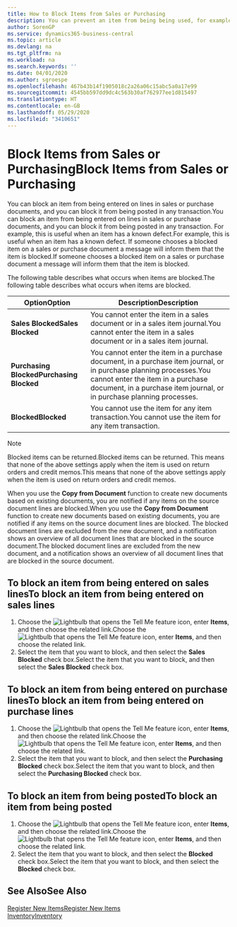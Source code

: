```yaml
---
title: How to Block Items from Sales or Purchasing
description: You can prevent an item from being being used, for example, on sales or purchase documents.
author: SorenGP
ms.service: dynamics365-business-central
ms.topic: article
ms.devlang: na
ms.tgt_pltfrm: na
ms.workload: na
ms.search.keywords: ''
ms.date: 04/01/2020
ms.author: sgroespe
ms.openlocfilehash: 467b43b14f1905018c2a26a06c15abc5a0a17e99
ms.sourcegitcommit: 4545bb597dd9dc4c563b30af762977ee1d815497
ms.translationtype: HT
ms.contentlocale: en-GB
ms.lasthandoff: 05/29/2020
ms.locfileid: "3410651"
---
```

# <a name="block-items-from-sales-or-purchasing"></a><span data-ttu-id="0d105-103">Block Items from Sales or Purchasing</span><span class="sxs-lookup"><span data-stu-id="0d105-103">Block Items from Sales or Purchasing</span></span>
<span data-ttu-id="0d105-104">You can block an item from being entered on lines in sales or purchase documents, and you can block it from being posted in any transaction.</span><span class="sxs-lookup"><span data-stu-id="0d105-104">You can block an item from being entered on lines in sales or purchase documents, and you can block it from being posted in any transaction.</span></span> <span data-ttu-id="0d105-105">For example, this is useful when an item has a known defect.</span><span class="sxs-lookup"><span data-stu-id="0d105-105">For example, this is useful when an item has a known defect.</span></span> <span data-ttu-id="0d105-106">If someone chooses a blocked item on a sales or purchase document a message will inform them that the item is blocked.</span><span class="sxs-lookup"><span data-stu-id="0d105-106">If someone chooses a blocked item on a sales or purchase document a message will inform them that the item is blocked.</span></span>

<span data-ttu-id="0d105-107">The following table describes what occurs when items are blocked.</span><span class="sxs-lookup"><span data-stu-id="0d105-107">The following table describes what occurs when items are blocked.</span></span>  

|<span data-ttu-id="0d105-108">Option</span><span class="sxs-lookup"><span data-stu-id="0d105-108">Option</span></span>|<span data-ttu-id="0d105-109">Description</span><span class="sxs-lookup"><span data-stu-id="0d105-109">Description</span></span>|  
|--------------------|------------|  
|<span data-ttu-id="0d105-110">**Sales Blocked**</span><span class="sxs-lookup"><span data-stu-id="0d105-110">**Sales Blocked**</span></span>|<span data-ttu-id="0d105-111">You cannot enter the item in a sales document or in a sales item journal.</span><span class="sxs-lookup"><span data-stu-id="0d105-111">You cannot enter the item in a sales document or in a sales item journal.</span></span>|  
|<span data-ttu-id="0d105-112">**Purchasing Blocked**</span><span class="sxs-lookup"><span data-stu-id="0d105-112">**Purchasing Blocked**</span></span>|<span data-ttu-id="0d105-113">You cannot enter the item in a purchase document, in a purchase item journal, or in purchase planning processes.</span><span class="sxs-lookup"><span data-stu-id="0d105-113">You cannot enter the item in a purchase document, in a purchase item journal, or in purchase planning processes.</span></span>|  
|<span data-ttu-id="0d105-114">**Blocked**</span><span class="sxs-lookup"><span data-stu-id="0d105-114">**Blocked**</span></span>|<span data-ttu-id="0d105-115">You cannot use the item for any item transaction.</span><span class="sxs-lookup"><span data-stu-id="0d105-115">You cannot use the item for any item transaction.</span></span>|  

> [!NOTE]
> <span data-ttu-id="0d105-116">Blocked items can be returned.</span><span class="sxs-lookup"><span data-stu-id="0d105-116">Blocked items can be returned.</span></span> <span data-ttu-id="0d105-117">This means that none of the above settings apply when the item is used on return orders and credit memos.</span><span class="sxs-lookup"><span data-stu-id="0d105-117">This means that none of the above settings apply when the item is used on return orders and credit memos.</span></span>

<span data-ttu-id="0d105-118">When you use the **Copy from Document** function to create new documents based on existing documents, you are notified if any items on the source document lines are blocked.</span><span class="sxs-lookup"><span data-stu-id="0d105-118">When you use the **Copy from Document** function to create new documents based on existing documents, you are notified if any items on the source document lines are blocked.</span></span> <span data-ttu-id="0d105-119">The blocked document lines are excluded from the new document, and a notification shows an overview of all document lines that are blocked in the source document.</span><span class="sxs-lookup"><span data-stu-id="0d105-119">The blocked document lines are excluded from the new document, and a notification shows an overview of all document lines that are blocked in the source document.</span></span>

## <a name="to-block-an-item-from-being-entered-on-sales-lines"></a><span data-ttu-id="0d105-120">To block an item from being entered on sales lines</span><span class="sxs-lookup"><span data-stu-id="0d105-120">To block an item from being entered on sales lines</span></span>  
1.  <span data-ttu-id="0d105-121">Choose the ![Lightbulb that opens the Tell Me feature](media/ui-search/search_small.png "Tell me what you want to do") icon, enter **Items**, and then choose the related link.</span><span class="sxs-lookup"><span data-stu-id="0d105-121">Choose the ![Lightbulb that opens the Tell Me feature](media/ui-search/search_small.png "Tell me what you want to do") icon, enter **Items**, and then choose the related link.</span></span>  
2.  <span data-ttu-id="0d105-122">Select the item that you want to block, and then select the **Sales Blocked** check box.</span><span class="sxs-lookup"><span data-stu-id="0d105-122">Select the item that you want to block, and then select the **Sales Blocked** check box.</span></span>  

## <a name="to-block-an-item-from-being-entered-on-purchase-lines"></a><span data-ttu-id="0d105-123">To block an item from being entered on purchase lines</span><span class="sxs-lookup"><span data-stu-id="0d105-123">To block an item from being entered on purchase lines</span></span>  
1.  <span data-ttu-id="0d105-124">Choose the ![Lightbulb that opens the Tell Me feature](media/ui-search/search_small.png "Tell me what you want to do") icon, enter **Items**, and then choose the related link.</span><span class="sxs-lookup"><span data-stu-id="0d105-124">Choose the ![Lightbulb that opens the Tell Me feature](media/ui-search/search_small.png "Tell me what you want to do") icon, enter **Items**, and then choose the related link.</span></span>  
2.  <span data-ttu-id="0d105-125">Select the item that you want to block, and then select the **Purchasing Blocked** check box.</span><span class="sxs-lookup"><span data-stu-id="0d105-125">Select the item that you want to block, and then select the **Purchasing Blocked** check box.</span></span>  

## <a name="to-block-an-item-from-being-posted"></a><span data-ttu-id="0d105-126">To block an item from being posted</span><span class="sxs-lookup"><span data-stu-id="0d105-126">To block an item from being posted</span></span>
1. <span data-ttu-id="0d105-127">Choose the ![Lightbulb that opens the Tell Me feature](media/ui-search/search_small.png "Tell me what you want to do") icon, enter **Items**, and then choose the related link.</span><span class="sxs-lookup"><span data-stu-id="0d105-127">Choose the ![Lightbulb that opens the Tell Me feature](media/ui-search/search_small.png "Tell me what you want to do") icon, enter **Items**, and then choose the related link.</span></span>
2. <span data-ttu-id="0d105-128">Select the item that you want to block, and then select the **Blocked** check box.</span><span class="sxs-lookup"><span data-stu-id="0d105-128">Select the item that you want to block, and then select the **Blocked** check box.</span></span>

## <a name="see-also"></a><span data-ttu-id="0d105-129">See Also</span><span class="sxs-lookup"><span data-stu-id="0d105-129">See Also</span></span>  
[<span data-ttu-id="0d105-130">Register New Items</span><span class="sxs-lookup"><span data-stu-id="0d105-130">Register New Items</span></span>](inventory-how-register-new-items.md)  
[<span data-ttu-id="0d105-131">Inventory</span><span class="sxs-lookup"><span data-stu-id="0d105-131">Inventory</span></span>](inventory-manage-inventory.md)  
